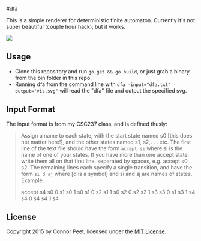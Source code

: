 #dfa

This is a simple renderer for deterministic finite automaton. Currently it's not super beautiful (couple hour hack), but it works.

![](http://i.imgur.com/pjH8y2A.png)

## Usage

 * Clone this repository and run `go get && go build`, or just grab a binary from the bin folder in this repo.
 * Running dfa from the command line with `dfa -input="dfa.txt" -output="vis.svg"` will read the "dfa" file and output the specified svg.

## Input Format

The input format is from my CSC237 class, and is defined thusly:

>Assign a name to each state, with the start state named s0 [this does not matter here!], and the other states named s1, s2,. . . etc. The first line of the text file should have the form `accept si` where si is the name of one of your states. If you have more than one accept state, write them all on that first line, separated by spaces, e.g. accept s0 s2. The remaining lines each specify a single transition, and have the form `si d sj` where [d is a symbol] and si and sj are names of states. Example:
>
> accept s4
> s0 0 s1
> s0 1 s0
> s1 0 s2
> s1 1 s0
> s2 0 s2
> s2 1 s3
> s3 0 s1
> s3 1 s4
> s4 0 s4
> s4 1 s4


## License

Copyright 2015 by Connor Peet, licensed under the [MIT License](http://opensource.org/licenses/MIT).
